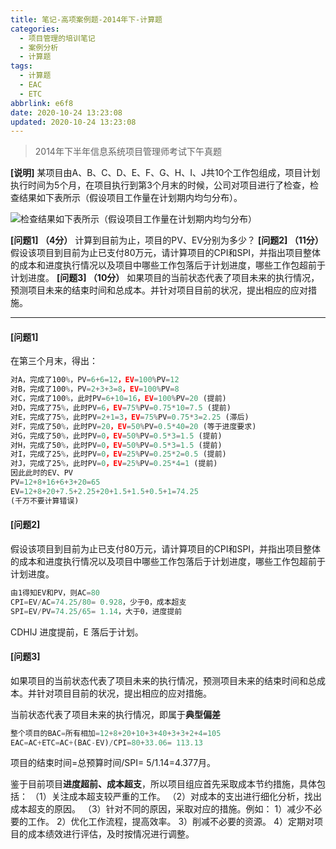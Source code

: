 ```yaml
---
title: 笔记-高项案例题-2014年下-计算题
categories:
  - 项目管理的培训笔记
  - 案例分析
  - 计算题
tags:
  - 计算题
  - EAC
  - ETC
abbrlink: e6f8
date: 2020-10-24 13:23:08
updated: 2020-10-24 13:23:08
---
```


> 2014年下半年信息系统项目管理师考试下午真题

**[说明]**
某项目由A、B、C、D、E、F、G、H、I、J共10个工作包组成，项目计划执行时间为5个月，在项目执行到第3个月末的时候，公司对项目进行了检查，检查结果如下表所示（假设项目工作量在计划期内均匀分布）。

![检查结果如下表所示（假设项目工作量在计划期内均匀分布）](https://i.loli.net/2020/10/24/asoSkEAQrR9bvhx.png)

**[问题1] （4分）**
计算到目前为止，项目的PV、EV分别为多少？
**[问题2] （11分）**
假设该项目到目前为止已支付80万元，请计算项目的CPI和SPI，并指出项目整体的成本和进度执行情况以及项目中哪些工作包落后于计划进度，哪些工作包超前于计划进度。
**[问题3] （10分）**
如果项目的当前状态代表了项目未来的执行情况，预测项目未来的结束时间和总成本。并针对项目目前的状况，提出相应的应对措施。

<!-- more -->

---

#### [问题1]

在第三个月末，得出：

``` javascript
对A，完成了100%，PV=6+6=12，EV=100%PV=12
对B，完成了100%，PV=2+3+3=8，EV=100%PV=8
对C，完成了100%，此时PV=6+10=16，EV=100%PV=20 (提前)
对D，完成了75%，此时PV=6，EV=75%PV=0.75*10=7.5 (提前)
对E，完成了75%，此时PV=2+1=3，EV=75%PV=0.75*3=2.25 (滞后)
对F，完成了50%，此时PV=20，EV=50%PV=0.5*40=20 (等于进度要求)
对G，完成了50%，此时PV=0，EV=50%PV=0.5*3=1.5 (提前)
对H，完成了50%，此时PV=0，EV=50%PV=0.5*3=1.5 (提前)
对I，完成了25%，此时PV=0，EV=25%PV=0.25*2=0.5 (提前)
对J，完成了25%，此时PV=0，EV=25%PV=0.25*4=1 (提前)
因此此时的EV、PV
PV=12+8+16+6+3+20=65
EV=12+8+20+7.5+2.25+20+1.5+1.5+0.5+1=74.25
(千万不要计算错误)
```

#### [问题2]

假设该项目到目前为止已支付80万元，请计算项目的CPI和SPI，并指出项目整体的成本和进度执行情况以及项目中哪些工作包落后于计划进度，哪些工作包超前于计划进度。

``` javascript
由1得知EV和PV，则AC=80
CPI=EV/AC=74.25/80= 0.928，少于0，成本超支
SPI=EV/PV=74.25/65= 1.14，大于0，进度提前
```

CDHIJ 进度提前，E 落后于计划。

#### [问题3]

如果项目的当前状态代表了项目未来的执行情况，预测项目未来的结束时间和总成本。并针对项目目前的状况，提出相应的应对措施。

当前状态代表了项目未来的执行情况，即属于**典型偏差**

``` javascript
整个项目的BAC=所有相加=12+8+20+10+3+40+3+3+2+4=105
EAC=AC+ETC=AC+(BAC-EV)/CPI=80+33.06= 113.13
```

项目的结束时间=总预算时间/SPI= 5/1.14=4.377月。

鉴于目前项目**进度超前、成本超支**，所以项目组应首先采取成本节约措施，具体包括：
（1）关注成本超支较严重的工作。
（2）对成本的支出进行细化分析，找出成本超支的原因。
（3）针对不同的原因，采取对应的措施。例如：
1）减少不必要的工作。
2）优化工作流程，提高效率。
3）削减不必要的资源。
4）定期对项目的成本绩效进行评估，及时按情况进行调整。
